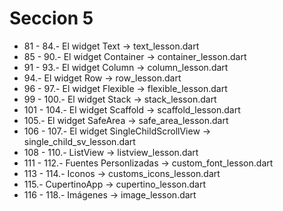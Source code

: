 # Seccion 5

* 81 - 84.- El widget Text -> text_lesson.dart
* 85 - 90.- El widget Container -> container_lesson.dart
* 91 - 93.- El widget Column -> column_lesson.dart
* 94.- El widget Row -> row_lesson.dart
* 96 - 97.- El widget Flexible -> flexible_lesson.dart
* 99 - 100.- El widget Stack -> stack_lesson.dart
* 101 - 104.- El widget Scaffold -> scaffold_lesson.dart
* 105.- El widget SafeArea -> safe_area_lesson.dart 
* 106 - 107.- El widget SingleChildScrollView -> single_child_sv_lesson.dart
* 108 - 110.- ListView -> listview_lesson.dart
* 111 - 112.- Fuentes Personlizadas -> custom_font_lesson.dart
* 113 - 114.- Iconos -> customs_icons_lesson.dart
* 115.- CupertinoApp -> cupertino_lesson.dart
* 116 - 118.- Imágenes -> image_lesson.dart